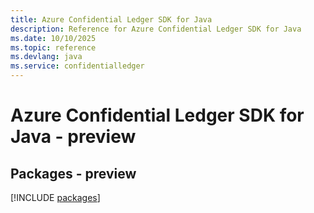 ```yaml
---
title: Azure Confidential Ledger SDK for Java
description: Reference for Azure Confidential Ledger SDK for Java
ms.date: 10/10/2025
ms.topic: reference
ms.devlang: java
ms.service: confidentialledger
---
```

# Azure Confidential Ledger SDK for Java - preview
## Packages - preview
[!INCLUDE [packages](confidential-ledger-index.md)]